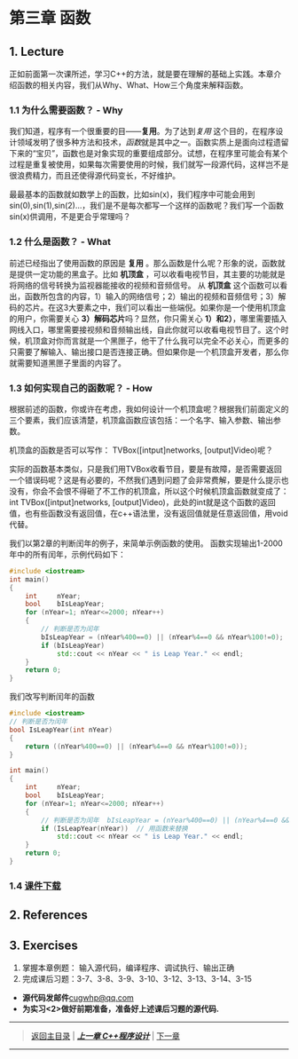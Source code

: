 # 第三章 函数
## 1. Lecture
正如前面第一次课所述，学习C++的方法，就是要在理解的基础上实践。本章介绍函数的相关内容，我们从Why、What、How三个角度来解释函数。
### 1.1 为什么需要函数？ - Why
我们知道，程序有一个很重要的目——**复用**。为了达到*复用* 这个目的，在程序设计领域发明了很多种方法和技术，*函数*就是其中之一。函数实质上是面向过程遗留下来的“宝贝”，函数也是对象实现的重要组成部分。试想，在程序里可能会有某个过程是重复被使用，如果每次需要使用的时候，我们就写一段源代码，这样岂不是很浪费精力，而且还使得源代码变长，不好维护。

最最基本的函数就如数学上的函数，比如sin(x)，我们程序中可能会用到sin(0),sin(1),sin(2)...，我们是不是每次都写一个这样的函数呢？我们写一个函数sin(x)供调用，不是更合乎常理吗？

### 1.2 什么是函数？ - What
前述已经指出了使用函数的原因是 **复用** 。那么函数是什么呢？形象的说，函数就是提供一定功能的黑盒子。比如 **机顶盒** ，可以收看电视节目，其主要的功能就是将网络的信号转换为监视器能接收的视频和音频信号。 从 **机顶盒** 这个函数可以看出，函数所包含的内容，1）输入的网络信号；2）输出的视频和音频信号；3）解码的芯片。在这3大要素之中，我们可以看出一些端倪。如果你是一个使用机顶盒的用户，你需要关心 **3）解码芯片**吗？显然，你只需关心 **1）和2）**，哪里需要插入网线入口，哪里需要接视频和音频输出线，自此你就可以收看电视节目了。这个时候，机顶盒对你而言就是一个黑匣子，他干了什么我可以完全不必关心，而更多的只需要了解输入、输出接口是否连接正确。但如果你是一个机顶盒开发者，那么你就需要知道黑匣子里面的内容了。


### 1.3 如何实现自己的函数呢？ - How
根据前述的函数，你或许在考虑，我如何设计一个机顶盒呢？根据我们前面定义的三个要素，我们应该清楚，机顶盒函数应该包括：一个名字、输入参数、输出参数。

机顶盒的函数是否可以写作： TVBox([intput]networks, [output]Video)呢？

实际的函数基本类似，只是我们用TVBox收看节目，要是有故障，是否需要返回一个错误码呢？这是有必要的，不然我们遇到问题了会非常费解，要是什么提示也没有，你会不会恨不得砸了不工作的机顶盒，所以这个时候机顶盒函数就变成了： int TVBox([intput]networks, [output]Video)，此处的int就是这个函数的返回值，也有些函数没有返回值，在c++语法里，没有返回值就是任意返回值，用void代替。

我们以第2章的判断闰年的例子，来简单示例函数的使用。
函数实现输出1-2000年中的所有闰年，示例代码如下：
```c++
#include <iostream>
int main()
{
	int		nYear;
	bool	bIsLeapYear;
	for (nYear=1; nYear<=2000; nYear++)
	{
		// 判断是否为闰年
		bIsLeapYear = (nYear%400==0) || (nYear%4==0 && nYear%100!=0);
		if (bIsLeapYear)
			std::cout << nYear << " is Leap Year." << endl;
	}
	return 0;
}
```

我们改写判断闰年的函数
```c++
#include <iostream>
// 判断是否为闰年
bool IsLeapYear(int nYear)
{ 
	return ((nYear%400==0) || (nYear%4==0 && nYear%100!=0));
}

int main()
{
	int		nYear;
	bool	bIsLeapYear;
	for (nYear=1; nYear<=2000; nYear++)
	{
		// 判断是否为闰年	bIsLeapYear = (nYear%400==0) || (nYear%4==0 && nYear%100!=0);
		if (IsLeapYear(nYear))	// 用函数来替换
			std::cout << nYear << " is Leap Year." << endl;
	}
	return 0;
}
```


### 1.4 [课件下载](./PDFs/c%2B%2B3.pdf)

## 2. References

## 3. Exercises
1. 掌握本章例题： 输入源代码，编译程序、调试执行、输出正确
2. 完成课后习题：3-7、3-8、3-9、3-10、3-12、3-13、3-14、3-15
- **源代码发邮件**<cugwhp@qq.com>
- **为实习<2>做好前期准备，准备好上述课后习题的源代码.**

---
> [返回主目录](https://cugwhp.github.io/OOPCPP/) | [***上一章 C++程序设计***](./Ch2_C++Basic.md) | [下一章]()
---
